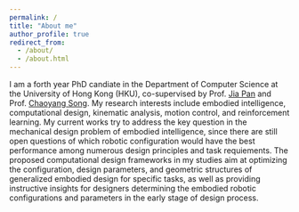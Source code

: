 ```yaml
---
permalink: /
title: "About me"
author_profile: true
redirect_from: 
  - /about/
  - /about.html
---
```


I am a forth year PhD candiate in the Department of Computer Science at the University of Hong Kong (HKU), co-supervised by Prof. [Jia Pan](https://sites.google.com/site/panjia) and Prof. [Chaoyang Song](https://bionicdl.ancorasir.com). My research interests include embodied intelligence, computational design, kinematic analysis, motion control, and reinforcement learning. My current works try to address the key question in the mechanical design problem of embodied intelligence, since there are still open questions of which robotic configuration would have the best performance among numerous design principles and task requiements. The proposed computational design frameworks in my studies aim at optimizing the configuration, design parameters, and geometric structures of generalized embodied design for specific tasks, as well as providing instructive insights for designers determining the embodied robotic configurations and parameters in the early stage of design process.

